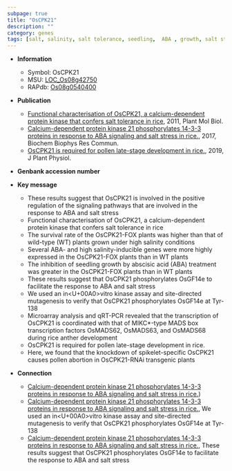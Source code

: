 ```yaml
---
subpage: true
title: "OsCPK21"
description: ""
category: genes
tags: [salt, salinity, salt tolerance, seedling,  ABA , growth, salt stress, stress, Kinase, ABA, transcription factor, pollen, anther, development, anther development]
---
```


* **Information**  
    + Symbol: OsCPK21  
    + MSU: [LOC_Os08g42750](http://rice.plantbiology.msu.edu/cgi-bin/ORF_infopage.cgi?orf=LOC_Os08g42750)  
    + RAPdb: [Os08g0540400](http://rapdb.dna.affrc.go.jp/viewer/gbrowse_details/irgsp1?name=Os08g0540400)  

* **Publication**  
    + [Functional characterisation of OsCPK21, a calcium-dependent protein kinase that confers salt tolerance in rice](http://www.ncbi.nlm.nih.gov/pubmed?term=Functional+characterisation+of+OsCPK21,+a+calcium-dependent+protein+kinase+that+confers+salt+tolerance+in+rice%5BTitle%5D), 2011, Plant Mol Biol.
    + [Calcium-dependent protein kinase 21 phosphorylates 14-3-3 proteins in response to ABA signaling and salt stress in rice.](http://www.ncbi.nlm.nih.gov/pubmed?term=Calcium-dependent+protein+kinase+21+phosphorylates+14-3-3+proteins+in+response+to+ABA+signaling+and+salt+stress+in+rice.%5BTitle%5D), 2017, Biochem Biophys Res Commun.
    + [OsCPK21 is required for pollen late-stage development in rice.](http://www.ncbi.nlm.nih.gov/pubmed?term=OsCPK21+is+required+for+pollen+late-stage+development+in+rice.%5BTitle%5D), 2019, J Plant Physiol.

* **Genbank accession number**  

* **Key message**  
    + These results suggest that OsCPK21 is involved in the positive regulation of the signaling pathways that are involved in the response to ABA and salt stress
    + Functional characterisation of OsCPK21, a calcium-dependent protein kinase that confers salt tolerance in rice
    + The survival rate of the OsCPK21-FOX plants was higher than that of wild-type (WT) plants grown under high salinity conditions
    + Several ABA- and high salinity-inducible genes were more highly expressed in the OsCPK21-FOX plants than in WT plants
    + The inhibition of seedling growth by abscisic acid (ABA) treatment was greater in the OsCPK21-FOX plants than in WT plants
    + These results suggest that OsCPK21 phosphorylates OsGF14e to facilitate the response to ABA and salt stress
    + We used an in<U+00A0>vitro kinase assay and site-directed mutagenesis to verify that OsCPK21 phosphorylates OsGF14e at Tyr-138
    + Microarray analysis and qRT-PCR revealed that the transcription of OsCPK21 is coordinated with that of MIKC*-type MADS box transcription factors OsMADS62, OsMADS63, and OsMADS68 during rice anther development
    + OsCPK21 is required for pollen late-stage development in rice.
    + Here, we found that the knockdown of spikelet-specific OsCPK21 causes pollen abortion in OsCPK21-RNAi transgenic plants

* **Connection**  
    + [Calcium-dependent protein kinase 21 phosphorylates 14-3-3 proteins in response to ABA signaling and salt stress in rice.](OsGF14e))
    + [Calcium-dependent protein kinase 21 phosphorylates 14-3-3 proteins in response to ABA signaling and salt stress in rice.](http://www.ncbi.nlm.nih.gov/pubmed?term=Calcium-dependent+protein+kinase+21+phosphorylates+14-3-3+proteins+in+response+to+ABA+signaling+and+salt+stress+in+rice.%5BTitle%5D),  We used an in<U+00A0>vitro kinase assay and site-directed mutagenesis to verify that OsCPK21 phosphorylates OsGF14e at Tyr-138
    + [Calcium-dependent protein kinase 21 phosphorylates 14-3-3 proteins in response to ABA signaling and salt stress in rice.](http://www.ncbi.nlm.nih.gov/pubmed?term=Calcium-dependent+protein+kinase+21+phosphorylates+14-3-3+proteins+in+response+to+ABA+signaling+and+salt+stress+in+rice.%5BTitle%5D),  These results suggest that OsCPK21 phosphorylates OsGF14e to facilitate the response to ABA and salt stress



